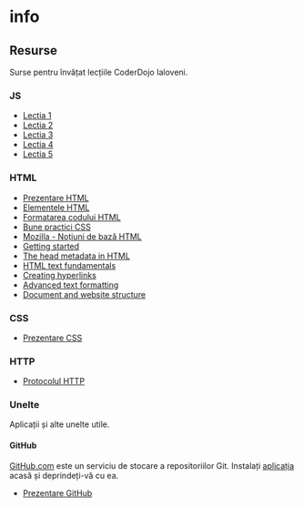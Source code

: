 # info

## Resurse

Surse pentru învățat lecțiile CoderDojo Ialoveni.

### JS

- [Lectia 1](https://docs.google.com/presentation/d/1h0LgTrZC_2QITikfZmKU4y73KQheh4bIko1rnqwHhEM)
- [Lectia 2](https://docs.google.com/presentation/d/1Khsl2tF_djWxPv80awRDp_mELAs0fFhwNRUIwbirpeA)
- [Lectia 3](https://docs.google.com/presentation/d/1wajh55haC4qGz28VdHhgy0ugWJKy-aoNz62Zl9MvoDc)
- [Lectia 4](https://docs.google.com/presentation/d/1yULbRm2cLScanodN3o3GD3aE4ZWlbojbeqa3dVrGzGw)
- [Lectia 5](https://docs.google.com/presentation/d/1GJUAYR6i5C8OJNjbPdUsEH5Qohxul-oa2iofIZtZfmM)


### HTML

- [Prezentare HTML](https://docs.google.com/presentation/d/1YM0bEnfPRmc19r1hxjj_MslT-WdbOX5R0GYBAnmhQ_0)
- [Elementele HTML](https://docs.google.com/presentation/d/1UZb0x9by_cOXqKpLBFuDDkklwy0T2lI1TSmGqM8wHyQ)
- [Formatarea codului HTML](https://docs.google.com/presentation/d/1x2l7V2vXX5UZkAQBiPNCZwBe4YLVMZNiGDZDjQhgF34)
- [Bune practici CSS](https://docs.google.com/presentation/d/1fx7xRdycxdGiOI7wSkyqvImyIlvVbgRVlGUGmILfccc)
- [Mozilla - Noțiuni de bază HTML](https://developer.mozilla.org/ro/docs/Learn/Getting_started_with_the_web/HTML_basics)
- [Getting started](https://developer.mozilla.org/ro/docs/Learn/HTML/Introduction_to_HTML/Getting_started)
- [The head metadata in HTML](https://developer.mozilla.org/ro/docs/Learn/HTML/Introduction_to_HTML/The_head_metadata_in_HTML)
- [HTML text fundamentals](https://developer.mozilla.org/en-US/docs/Learn/HTML/Introduction_to_HTML/HTML_text_fundamentals)
- [Creating hyperlinks](https://developer.mozilla.org/en-US/docs/Learn/HTML/Introduction_to_HTML/Creating_hyperlinks)
- [Advanced text formatting](https://developer.mozilla.org/en-US/docs/Learn/HTML/Introduction_to_HTML/Advanced_text_formatting)
- [Document and website structure](https://developer.mozilla.org/en-US/docs/Learn/HTML/Introduction_to_HTML/Document_and_website_structure)

### CSS

- [Prezentare CSS](https://docs.google.com/presentation/d/1MKPPnTlfEPnarv2PSsv8yp7wuzxSPN3wKmjzpZRDyVs)

### HTTP

- [Protocolul HTTP](https://docs.google.com/presentation/d/1ERMUds4-5BsSMja76fMFK9WK9tduNivZr_17DozHiu8)

### Unelte

Aplicații și alte unelte utile.

#### GitHub

[GitHub.com](https://github.com) este un serviciu de stocare a repositoriilor Git.
Instalați [aplicația](https://desktop.github.com/) acasă și deprindeți-vă cu ea.

- [Prezentare GitHub](https://docs.google.com/presentation/d/1JmwGrWRAQEit4G78oPvIzRajbnRFxnTdsXYQ7d4thW4)
